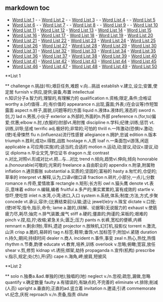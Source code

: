 ## **markdown toc**  
- [Word List 1](#word-list-1) - - [Word List 2](#word-list-2) - - [Word List 3](#word-list-3) - - [Word List 4](#word-list-4) - - [Word List 5](#word-list-5)
- [Word List 6](#word-list-6) - - [Word List 7](#word-list-7) - - [Word List 8](#word-list-8) - - [Word List 9](#word-list-9) - - [Word List 10](#word-list-10)
- [Word List 11](#word-list-11) - [Word List 12](#word-list-12) - [Word List 13](#word-list-13) - [Word List 14](#word-list-14) - [Word List 15](#word-list-15)
- [Word List 16](#word-list-16) - [Word List 17](#word-list-17) - [Word List 18](#word-list-18) - [Word List 19](#word-list-19) - [Word List 20](#word-list-20)
- [Word List 21](#word-list-21) - [Word List 22](#word-list-22) - [Word List 23](#word-list-23) - [Word List 24](#word-list-24) - [Word List 25](#word-list-25)
- [Word List 26](#word-list-26) - [Word List 27](#word-list-27) - [Word List 28](#word-list-28) - [Word List 29](#word-list-29) - [Word List 30](#word-list-30)
- [Word List 31](#word-list-31) - [Word List 32](#word-list-32) - [Word List 33](#word-list-33) - [Word List 34](#word-list-34) - [Word List 35](#word-list-35)
- [Word List 36](#word-list-36) - [Word List 37](#word-list-37) - [Word List 38](#word-list-38) - [Word List 39](#word-list-39) - [Word List 40](#word-list-40)
- [Word List 41](#word-list-41) - [Word List 42](#word-list-42) - [Word List 43](#word-list-43) - [Word List 44](#word-list-44) - [Word List 45](#word-list-45)
- [Word List 46](#word-list-46) - [Word List 47](#word-list-47) - [Word List 48](#word-list-48) - [Word List 49](#word-list-49) - [Word List 50](#word-list-50)

**List 1

** challenge                      n.挑战(书);艰巨任务,难题
 v.向…挑战
 establish                      v.建立,设立;安置,使定居
 furnish                      v.供应,提供;装备,布置
 intellectual                      
 n.知识分子a.智力的,理智的,有理解力的
 qualification                      n.资格;限定,条件;合格证
 worthy                      a.(of)值得…的;有价值的
 appearance                      n.出现,露面;外表;(在会议等)作短暂露面
 aspect                      n.样子,面貌,(问题等的)方面
 liquid                      n.液体a.液体的,液态的
 sword                      n.剑,刀
 lad                      n.男孩,小伙子
 exterior                      a.外部的,外面的n.外部
 preference                      n.(for,to)偏爱;优惠;elbow                      n.肘,(衣服的)肘部vt.用肘推
 discipline                      n.学科;纪律;训练;惩罚
 vt.训练,训导;惩戒
 terrific                      adj.极好的;非常的;可怕的
 thrill                      n.一阵激动(恐惧)v.激动;(使)毛骨悚然
 flu                      n.(influenza)流行性感冒
 allegiance                      n.拥护,忠诚
 edition                      n.版本
 triumph                      n.胜利,成功v.得胜,战胜
 hostage                      n.人质
 loaf                      n.一条面包vi游荡,闲逛
 applicable                      a.可应用(实施)的;适当的,合适的
 motion                      n.运动,动;提议,动议v.提议,动议
 diploma                      n.毕业文凭,学位证书
 dragon                      n.龙
 contrast                      
 n.对比,对照vi.形成对比vt.把…与…对比
 trend                      n.倾向,趋势vi.伸向,倾向
 honorable                      a.(honourable)可敬的;光荣的
 freelance                      a.自由职业的
 appendix                      n.附录,附属物
 inflation                      n.通货膨胀
 substantial                      a.实质的;坚固的;富裕的
 hasty                      a.匆忙的,仓促的;草率的
 interpret                      vt.解释,认为,口译vi做口译
 fraction                      n.碎片,小部分,一点儿;分数
 romance                      n.传奇,爱情故事
 rectangle                      n.矩形;长方形
 owl                      n.猫头鹰
 denote                      vt.表示,意味着
 editor                      n.编辑,编者
 fruitful                      a.多产的;果实累累的,富有成效的
 startle                      v.惊吓,使吃惊
 inlet                      n.水湾,小湾;进口,入口
 system                      n.系统,体系;制度;方法,方式,步聚
 concede                      vt.承认;容许;(比赛结束前)认输;退让
 jewel(le)ry                      n.珠宝
 dictate                      v.口授;(使)听写;指令,指示,命令;
 lame                      a.跛的,(辩解、论据等)无说服力的
 exhaust                      v.使筋疲力尽,耗尽;抽完
 n.排气装置;废气
 stiff                      a.硬的,僵直的;拘谨的;呆板的;艰难的
 pinch                      v.捏,掐,拧;收缩;紧急关头;匮乏;压力
 pants                      n.长裤,宽松的便裤,内裤
 remnant                      n.剩余(物),零料,遗迹
 projector                      n.放映机,幻灯机,投影仪
 torrent                      n.激流,山洪
 crisp                      a.脆的,易碎的
 tag                      n.标签;鞋带;垂饰;vt.加标签于;附加vi.紧随
 duration                      n.持久;期间;持续时间
 dealer                      n.商人
 incident                      n.事件,事变
 zeal                      n.热心,热忱,热情
 rhythm                      n.节奏,韵律
 educate                      vt.教育,培养,训练
 overlook                      v.忽略;俯瞰;宽容,放任shear                      v.剪,修剪
 kidnap                      vt.诱拐;绑架,劫持
 propaganda                      n.宣传(机构)
 prescribe                      v.指示,规定;处(方),开(药)
 cape                      n.海角,岬;披肩,短披风

 **List 2

** solo                      n.独奏a.&ad.单独的(地);独唱的(地)
 neglect                      v./n.忽视;疏忽,漏做,忽略
 quantify                      v.确定数量
 faulty                      a.有错误的,有缺点的,不完善的
 eliminate                      vt.排除;削减(人员)
 upright                      a.垂直的;正直的ad.竖立着
 invitation                      n.邀请;引诱
 commemorate                      vt.纪念,庆祝
 reproach                      v./n.责备,指责
 dilute
